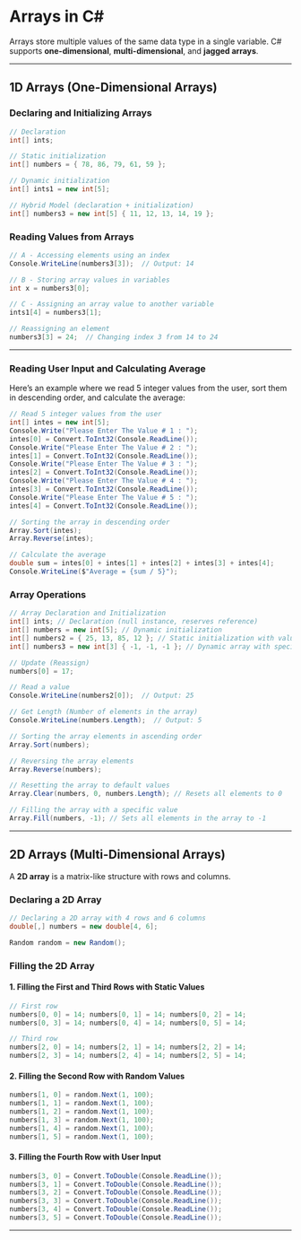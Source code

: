 # **Arrays in C#**

Arrays store multiple values of the same data type in a single variable. C# supports **one-dimensional**, **multi-dimensional**, and **jagged arrays**.

---

## **1D Arrays (One-Dimensional Arrays)**

### **Declaring and Initializing Arrays**

```csharp
// Declaration
int[] ints;

// Static initialization
int[] numbers = { 78, 86, 79, 61, 59 };

// Dynamic initialization
int[] ints1 = new int[5];

// Hybrid Model (declaration + initialization)
int[] numbers3 = new int[5] { 11, 12, 13, 14, 19 };
```

### **Reading Values from Arrays**

```csharp
// A - Accessing elements using an index
Console.WriteLine(numbers3[3]);  // Output: 14

// B - Storing array values in variables
int x = numbers3[0];

// C - Assigning an array value to another variable
ints1[4] = numbers3[1];

// Reassigning an element
numbers3[3] = 24;  // Changing index 3 from 14 to 24
```

---

### **Reading User Input and Calculating Average**

Here’s an example where we read 5 integer values from the user, sort them in descending order, and calculate the average:

```csharp
// Read 5 integer values from the user
int[] intes = new int[5];
Console.Write("Please Enter The Value # 1 : ");
intes[0] = Convert.ToInt32(Console.ReadLine());
Console.Write("Please Enter The Value # 2 : ");
intes[1] = Convert.ToInt32(Console.ReadLine());
Console.Write("Please Enter The Value # 3 : ");
intes[2] = Convert.ToInt32(Console.ReadLine());
Console.Write("Please Enter The Value # 4 : ");
intes[3] = Convert.ToInt32(Console.ReadLine());
Console.Write("Please Enter The Value # 5 : ");
intes[4] = Convert.ToInt32(Console.ReadLine());

// Sorting the array in descending order
Array.Sort(intes);
Array.Reverse(intes);

// Calculate the average
double sum = intes[0] + intes[1] + intes[2] + intes[3] + intes[4];
Console.WriteLine($"Average = {sum / 5}");
```

### **Array Operations**

```csharp
// Array Declaration and Initialization
int[] ints; // Declaration (null instance, reserves reference)
int[] numbers = new int[5]; // Dynamic initialization
int[] numbers2 = { 25, 13, 85, 12 }; // Static initialization with values
int[] numbers3 = new int[3] { -1, -1, -1 }; // Dynamic array with specific values

// Update (Reassign)
numbers[0] = 17;

// Read a value
Console.WriteLine(numbers2[0]);  // Output: 25

// Get Length (Number of elements in the array)
Console.WriteLine(numbers.Length);  // Output: 5

// Sorting the array elements in ascending order
Array.Sort(numbers);

// Reversing the array elements
Array.Reverse(numbers);

// Resetting the array to default values
Array.Clear(numbers, 0, numbers.Length); // Resets all elements to 0

// Filling the array with a specific value
Array.Fill(numbers, -1); // Sets all elements in the array to -1
```

---

## **2D Arrays (Multi-Dimensional Arrays)**

A **2D array** is a matrix-like structure with rows and columns.

### **Declaring a 2D Array**

```csharp
// Declaring a 2D array with 4 rows and 6 columns
double[,] numbers = new double[4, 6];

Random random = new Random();
```

### **Filling the 2D Array**

#### **1. Filling the First and Third Rows with Static Values**

```csharp
// First row
numbers[0, 0] = 14; numbers[0, 1] = 14; numbers[0, 2] = 14;
numbers[0, 3] = 14; numbers[0, 4] = 14; numbers[0, 5] = 14;

// Third row
numbers[2, 0] = 14; numbers[2, 1] = 14; numbers[2, 2] = 14;
numbers[2, 3] = 14; numbers[2, 4] = 14; numbers[2, 5] = 14;
```

#### **2. Filling the Second Row with Random Values**

```csharp
numbers[1, 0] = random.Next(1, 100);
numbers[1, 1] = random.Next(1, 100);
numbers[1, 2] = random.Next(1, 100);
numbers[1, 3] = random.Next(1, 100);
numbers[1, 4] = random.Next(1, 100);
numbers[1, 5] = random.Next(1, 100);
```

#### **3. Filling the Fourth Row with User Input**

```csharp
numbers[3, 0] = Convert.ToDouble(Console.ReadLine());
numbers[3, 1] = Convert.ToDouble(Console.ReadLine());
numbers[3, 2] = Convert.ToDouble(Console.ReadLine());
numbers[3, 3] = Convert.ToDouble(Console.ReadLine());
numbers[3, 4] = Convert.ToDouble(Console.ReadLine());
numbers[3, 5] = Convert.ToDouble(Console.ReadLine());
```

---
